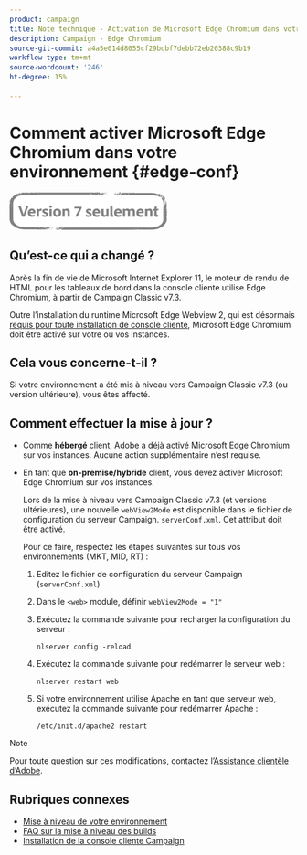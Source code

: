 ```yaml
---
product: campaign
title: Note technique - Activation de Microsoft Edge Chromium dans votre environnement Campaign
description: Campaign - Edge Chromium
source-git-commit: a4a5e014d8055cf29bdbf7debb72eb20388c9b19
workflow-type: tm+mt
source-wordcount: '246'
ht-degree: 15%

---
```



# Comment activer Microsoft Edge Chromium dans votre environnement {#edge-conf}

![](../../assets/v7-only.svg)


## Qu’est-ce qui a changé ?

Après la fin de vie de Microsoft Internet Explorer 11, le moteur de rendu de HTML pour les tableaux de bord dans la console cliente utilise Edge Chromium, à partir de Campaign Classic v7.3.

Outre l’installation du runtime Microsoft Edge Webview 2, qui est désormais [requis pour toute installation de console cliente](../../installation/using/installing-the-client-console.md#webview), Microsoft Edge Chromium doit être activé sur votre ou vos instances.

## Cela vous concerne-t-il ?

Si votre environnement a été mis à niveau vers Campaign Classic v7.3 (ou version ultérieure), vous êtes affecté.

## Comment effectuer la mise à jour ?

* Comme **hébergé** client, Adobe a déjà activé Microsoft Edge Chromium sur vos instances. Aucune action supplémentaire n’est requise.

* En tant que **on-premise/hybride** client, vous devez activer Microsoft Edge Chromium sur vos instances.

   Lors de la mise à niveau vers Campaign Classic v7.3 (et versions ultérieures), une nouvelle `webView2Mode` est disponible dans le fichier de configuration du serveur Campaign. `serverConf.xml`. Cet attribut doit être activé.

   Pour ce faire, respectez les étapes suivantes sur tous vos environnements (MKT, MID, RT) :

   1. Editez le fichier de configuration du serveur Campaign (`serverConf.xml`)
   1. Dans le `<web>` module, définir `webView2Mode = "1"`
   1. Exécutez la commande suivante pour recharger la configuration du serveur :

      ```
      nlserver config -reload
      ```

   1. Exécutez la commande suivante pour redémarrer le serveur web :

      ```
      nlserver restart web
      ```

   1. Si votre environnement utilise Apache en tant que serveur web, exécutez la commande suivante pour redémarrer Apache :

      ```
      /etc/init.d/apache2 restart
      ```


>[!NOTE]
>
>Pour toute question sur ces modifications, contactez l’[Assistance clientèle d’Adobe](https://helpx.adobe.com/fr/enterprise/admin-guide.html/enterprise/using/support-for-experience-cloud.ug.html).

## Rubriques connexes

* [Mise à niveau de votre environnement](../../production/using/build-upgrade.md)
* [FAQ sur la mise à niveau des builds](../../platform/using/faq-build-upgrade.md)
* [Installation de la console cliente Campaign](../../installation/using/installing-the-client-console.md)

